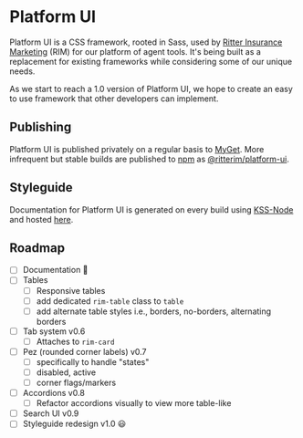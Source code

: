 # Platform UI

Platform UI is a CSS framework, rooted in Sass, used by [Ritter Insurance Marketing](https://ritterim.com) (RIM) for our platform of agent tools. It's being built as a replacement for existing frameworks while considering some of our unique needs.

As we start to reach a 1.0 version of Platform UI, we hope to create an easy to use framework that other developers can implement.

## Publishing

Platform UI is published privately on a regular basis to [MyGet](https://myget.org/). More infrequent but stable builds are published to [npm](https://www.npmjs.com/) as [@ritterim/platform-ui](https://www.npmjs.com/package/@ritterim/platform-ui).

## Styleguide

Documentation for Platform UI is generated on every build using [KSS-Node](https://github.com/kss-node/kss-node) and hosted [here](https://style.rimdev.io/).

## Roadmap
- [ ] Documentation 📓
- [ ] Tables
  - [ ] Responsive tables
  - [ ] add dedicated `rim-table` class to `table`
  - [ ] add alternate table styles i.e., borders, no-borders, alternating borders
- [ ] Tab system v0.6
  - [ ] Attaches to `rim-card`
- [ ] Pez (rounded corner labels) v0.7
  - [ ] specifically to handle "states"
  - [ ] disabled, active
  - [ ] corner flags/markers
- [ ] Accordions v0.8
  - [ ] Refactor accordions visually to view more table-like
- [ ] Search UI v0.9
- [ ] Styleguide redesign v1.0 😃
